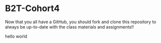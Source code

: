 # B2T-Cohort4
Now that you all have a GitHub, you should fork and clone this repository to always be up-to-date with the class materials and assignments!!

hello world